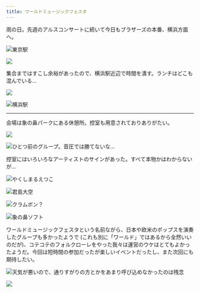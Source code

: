 ```yaml
---
title: ワールドミュージックフェスタ
---
```


雨の日。先週のアルスコンサートに続いて今日もブラザーズの本番、横浜方面へ。

![東京駅](https://photos.apkas.net/medium/202402/20240225-120957.webp)

![](https://photos.apkas.net/medium/202402/20240225-121012.webp)

集合まではすこし余裕があったので、横浜駅近辺で時間を潰す。ランチはどこも混んでいる...

![](https://photos.apkas.net/medium/202402/20240225-140029.webp)

![横浜駅](https://photos.apkas.net/medium/202402/20240225-140556.webp)

---

会場は象の鼻パークにある休憩所。控室も用意されておりありがたい。

![](https://photos.apkas.net/medium/202402/20240225-155905.webp)

![ひとつ前のグループ。音圧では勝てないな...](https://photos.apkas.net/medium/202402/20240225-160446.webp)

控室にはいろいろなアーティストのサインがあった。すべて本物かはわからないが...

![やくしまるえつこ](https://photos.apkas.net/medium/202402/20240225-164230.webp)

![君島大空](https://photos.apkas.net/medium/202402/20240225-164251.webp)

![クラムボン？](https://photos.apkas.net/medium/202402/20240225-164300.webp)

![象の鼻ソフト](https://photos.apkas.net/medium/202402/20240225-164421.webp)

ワールドミュージックフェスタという名前ながら、日本や欧米のポップスを演奏したグループも多かったようで (これも別に「ワールド」ではあるから全然いいのだが)、コテコテのフォルクローレをやった我々は運営のウケはとてもよかったようだ。今回は短時間の参加だったが楽しいイベントだったし、また次回にも期待したい。

![天気が悪いので、通りすがりの方とかをあまり呼び込めなかったのは残念](https://photos.apkas.net/medium/202402/20240225-171503.webp)

![](https://photos.apkas.net/medium/202402/20240225-171657.webp)
